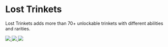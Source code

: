 # Lost Trinkets
 Lost Trinkets adds more than 70+ unlockable trinkets with different abilities and rarities.

<a href="https://www.curseforge.com/minecraft/mc-mods/powah" target="_blank"><img src="http://cf.way2muchnoise.eu/all_404038_downloads.svg" />  </a><a href="https://www.curseforge.com/minecraft/mc-mods/lost-trinkets" target="_blank"><img src="http://cf.way2muchnoise.eu/versions/404038.svg" />  </a><a href="https://discord.gg/A8TP9JY" target="_blank"><img src="https://img.shields.io/discord/461794532422582282.svg" /></a>
